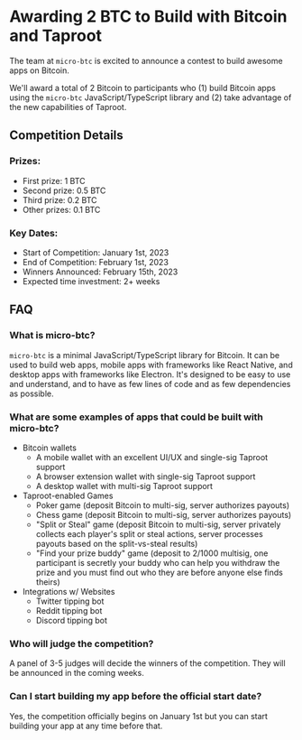 # Awarding 2 BTC to Build with Bitcoin and Taproot

The team at `micro-btc` is excited to announce a contest to build awesome apps on Bitcoin.

We'll award a total of 2 Bitcoin to participants who (1) build Bitcoin apps using the `micro-btc` JavaScript/TypeScript library and (2) take advantage of the new capabilities of Taproot.

## Competition Details

### Prizes:

- First prize: 1 BTC
- Second prize: 0.5 BTC
- Third prize: 0.2 BTC
- Other prizes: 0.1 BTC

### Key Dates:

- Start of Competition: January 1st, 2023
- End of Competition: February 1st, 2023
- Winners Announced: February 15th, 2023
- Expected time investment: 2+ weeks

## FAQ

### What is micro-btc?

`micro-btc` is a minimal JavaScript/TypeScript library for Bitcoin. It can be used to build web apps, mobile apps with frameworks like React Native, and desktop apps with frameworks like Electron. It's designed to be easy to use and understand, and to have as few lines of code and as few dependencies as possible.

### What are some examples of apps that could be built with micro-btc?

- Bitcoin wallets
  - A mobile wallet with an excellent UI/UX and single-sig Taproot support
  - A browser extension wallet with single-sig Taproot support
  - A desktop wallet with multi-sig Taproot support
- Taproot-enabled Games
  - Poker game (deposit Bitcoin to multi-sig, server authorizes payouts)
  - Chess game (deposit Bitcoin to multi-sig, server authorizes payouts)
  - "Split or Steal" game (deposit Bitcoin to multi-sig, server privately collects each player's split or steal actions, server processes payouts based on the split-vs-steal results)
  - "Find your prize buddy" game (deposit to 2/1000 multisig, one participant is secretly your buddy who can help you withdraw the prize and you must find out who they are before anyone else finds theirs)
- Integrations w/ Websites
  - Twitter tipping bot
  - Reddit tipping bot
  - Discord tipping bot

### Who will judge the competition?

A panel of 3-5 judges will decide the winners of the competition. They will be announced in the coming weeks.

### Can I start building my app before the official start date?

Yes, the competition officially begins on January 1st but you can start building your app at any time before that.